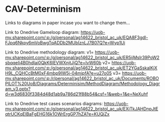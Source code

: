 # CAV-Determinism

Links to diagrams in paper incase you want to change them... 

Link to Onedrive Gameloop diagram:  https://uob-my.sharepoint.com/:p:/g/personal/ag14622_bristol_ac_uk/EQA8F3gdl-FJpq6Nkpy6mVoBwgTqADDb2MUbIznLJ7B07Q?e=Wyp1Ui

Link to Onedrive methodology diagram: 
v1= https://uob-my.sharepoint.com/:p:/g/personal/ag14622_bristol_ac_uk/ER5ijMsIr39PoW2sbqqeIi4B0hdIai0QkK6IEVWXnjtJjQ?e=IvW60b
v2= https://uob-my.sharepoint.com/:p:/g/personal/ag14622_bristol_ac_uk/ET2YGaSskalKjXH9L_CQHCcBtM0xF4mbp9IW5j-04mipfA?e=u27o05
v3= https://uob-my.sharepoint.com/:p:/r/personal/ag14622_bristol_ac_uk/Documents/ROBOPILOT%20UoB/Diagrams/Determinisim/MethodDiagram/Methodology_Diagram_v3.pptx?d=w3d6830f3384d48d1ab9a786d21f88b54&csf=1&web=1&e=NeXuhf

Link to Onedrive test cases scenarios diagrams:  https://uob-my.sharepoint.com/:p:/g/personal/ag14622_bristol_ac_uk/EXiTkJAHDnpJtEqtrUCKqEIBaFgEHG16k1OWrErgGP7hZA?e=KUQjZx
